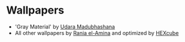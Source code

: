 Wallpapers
==========

- 'Gray Material' by [Udara Madubhashana][udara]
- All other wallpapers by [Rania el-Amina][raniaamina] and optimized by [HEXcube][HEXcube]


[udara]: https://github.com/uD4ra "Udara's GitHub Page"
[HEXcube]: https://deviantart.com/HEXcube "HEXcube's DeviantArt page"
[raniaamina]: https://github.com/raniaamina "Rania's GitHub page"
